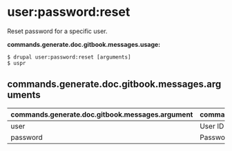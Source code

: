 # user:password:reset
Reset password for a specific user.

**commands.generate.doc.gitbook.messages.usage:**
```
$ drupal user:password:reset [arguments]
$ uspr  
```

## commands.generate.doc.gitbook.messages.arguments
commands.generate.doc.gitbook.messages.argument | commands.generate.doc.gitbook.messages.details
---------|-------------
user | User ID
password | Password in text format
